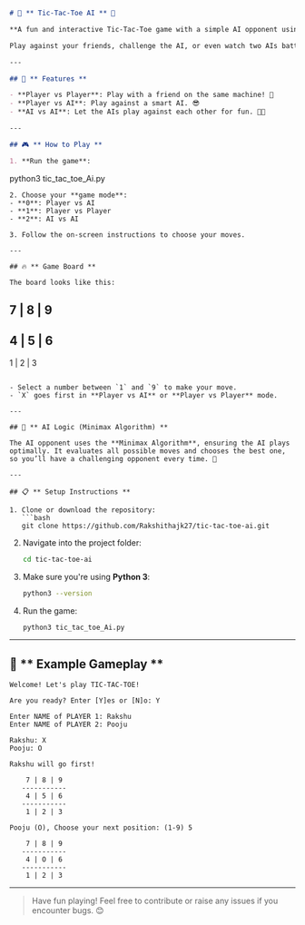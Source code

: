 
```markdown
# 🧩 ** Tic-Tac-Toe AI ** 🤖

**A fun and interactive Tic-Tac-Toe game with a simple AI opponent using the Minimax Algorithm.**

Play against your friends, challenge the AI, or even watch two AIs battle it out in the **AI vs AI** mode! 🎮

---

## 🚀 ** Features **

- **Player vs Player**: Play with a friend on the same machine! 🤝
- **Player vs AI**: Play against a smart AI. 😎
- **AI vs AI**: Let the AIs play against each other for fun. 🤖🤖

---

## 🎮 ** How to Play **

1. **Run the game**:
   ```
   python3 tic_tac_toe_Ai.py
   ```
2. Choose your **game mode**:
   - **0**: Player vs AI
   - **1**: Player vs Player
   - **2**: AI vs AI

3. Follow the on-screen instructions to choose your moves.

---

## 🔥 ** Game Board **

The board looks like this:

```
 7 | 8 | 9 
-----------
 4 | 5 | 6 
-----------
 1 | 2 | 3 
```

- Select a number between `1` and `9` to make your move.  
- `X` goes first in **Player vs AI** or **Player vs Player** mode.

---

## 🤖 ** AI Logic (Minimax Algorithm) **

The AI opponent uses the **Minimax Algorithm**, ensuring the AI plays optimally. It evaluates all possible moves and chooses the best one, so you’ll have a challenging opponent every time. 🎯

---

## 📋 ** Setup Instructions **

1. Clone or download the repository:
   ```bash
   git clone https://github.com/Rakshithajk27/tic-tac-toe-ai.git
   ```
2. Navigate into the project folder:
   ```bash
   cd tic-tac-toe-ai
   ```
3. Make sure you're using **Python 3**:
   ```bash
   python3 --version
   ```
4. Run the game:
   ```bash
   python3 tic_tac_toe_Ai.py
   ```

---

## 🌟 ** Example Gameplay **

```
Welcome! Let's play TIC-TAC-TOE!

Are you ready? Enter [Y]es or [N]o: Y

Enter NAME of PLAYER 1: Rakshu
Enter NAME of PLAYER 2: Pooju

Rakshu: X
Pooju: O

Rakshu will go first!

    7 | 8 | 9
   -----------
    4 | 5 | 6
   -----------
    1 | 2 | 3

Pooju (O), Choose your next position: (1-9) 5

    7 | 8 | 9
   -----------
    4 | O | 6
   -----------
    1 | 2 | 3
```
---

> Have fun playing! Feel free to contribute or raise any issues if you encounter bugs. 😊
